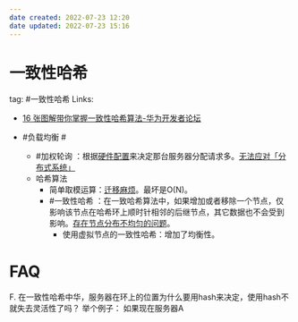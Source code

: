 ```yaml
---
date created: 2022-07-23 12:20
date updated: 2022-07-23 15:16
---
```


# 一致性哈希

tag: #一致性哈希
Links:
- [16 张图解带你掌握一致性哈希算法-华为开发者论坛](https://developer.huawei.com/consumer/cn/forum/topic/0203810951415790238?fid=0101592429757310384)

- #负载均衡 #
  - #加权轮询 ：根据<u>硬件配置</u>来决定那台服务器分配请求多。<u>无法应对「分布式系统」</u>
  - 哈希算法
    - 简单取模运算：<u>迁移麻烦</u>。最坏是O(N)。
    - #一致性哈希 ：在一致哈希算法中，如果增加或者移除一个节点，仅影响该节点在哈希环上顺时针相邻的后继节点，其它数据也不会受到影响。<u>存在节点分布不均匀的问题</u>。
      - 使用虚拟节点的一致性哈希：增加了均衡性。


# FAQ
F. 在一致性哈希中华，服务器在环上的位置为什么要用hash来决定，使用hash不就失去灵活性了吗？
举个例子：
如果现在服务器A